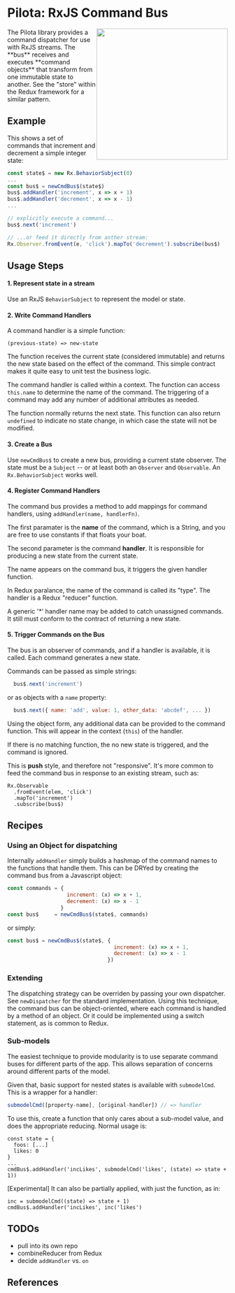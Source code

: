 # Pilota: RxJS Command Bus

<img style='float:right;width: 300px;' src='http://interviewmg.ru/wp-content/uploads/2012/03/amelia-earhart-big.jpg' />
The Pilota library provides a command dispatcher for use with RxJS 
streams. The **bus** receives and executes **command objects** that 
transform from one immutable state to another. See the "store" 
within the Redux framework for a similar pattern.

## Example

This shows a set of commands that increment and decrement a simple
 integer state:

```javascript
const state$ = new Rx.BehaviorSubject(0)
...
const bus$ = newCmdBus$(state$)
bus$.addHandler('increment', x => x + 1)
bus$.addHandler('decrement', x => x - 1)
...

// explicitly execute a command...
bus$.next('increment')

// ...or feed it directly from anther stream:
Rx.Observer.fromEvent(e, 'click').mapTo('decrement').subscribe(bus$)
```

## Usage Steps

#### 1. Represent state in a stream

Use an RxJS `BehaviorSubject` to represent the model or state. 

#### 2. Write Command Handlers

A command handler is a simple function:

```
(previous-state) => new-state
```

The function receives the current state (considered immutable)
and returns the new state based on the effect of the command. This simple
contract makes it quite easy to unit test the business logic.

The command handler is called within a context. The function can access
`this.name` to determine the name of the command. The triggering of
a command may add any number of additional attributes as needed.

The function normally returns the next state. This function can 
also return `undefined` to indicate no state change, in 
which case the state will not be modified.

#### 3. Create a Bus
 
Use `newCmdBus$` to create a new bus, providing a current state 
observer. The state must be a `Subject` -- or at least both an 
`Observer` and `Observable`. An `Rx.BehaviorSubject` works well.

#### 4. Register Command Handlers
 
The command bus provides a method to add mappings for command 
handlers, using `addHandler(name, handlerFn)`. 

The first paramater is the **name** of the command, which is a String, 
and you are free to use constants if that floats your boat. 

The second parameter is the command **handler**. It is responsible for
producing a new state from the current state. 

The name appears on the command bus, it triggers the given handler function.
 
In Redux paralance, the name of the command is called its "type". The
handler is a Redux "reducer" function.

A generic '*' handler name may be added to catch unassigned commands. It still
must conform to the contract of returning a new state.


#### 5. Trigger Commands on the Bus

The bus is an observer of commands, and if a handler is
available, it is called. Each command generates a new state.

Commands can be passed as simple strings:

```javascript
  bus$.next('increment')
```

or as objects with a `name` property:

```javascript
  bus$.next({ name: 'add', value: 1, other_data: 'abcdef', ... })
```

Using the object form, any additional data can be provided to the 
command function. This will appear in the context (`this`) of the
handler.

If there is no matching function, the no new state is triggered, 
and the command is ignored.

This is **push** style, and therefore not "responsive". It's more common 
to feed the command bus in response to an existing stream, such as:

```
Rx.Observable
  .fromEvent(elem, 'click')
  .mapTo('increment')
  .subscribe(bus$)
```


## Recipes

### Using an Object for dispatching

Internally `addHandler` simply builds a hashmap of the command names
to the functions that handle them. This can be DRYed by creating
the command bus from a Javascript object:

```javascript
const commands = {
                   increment: (x) => x + 1,
                   decrement: (x) => x - 1
                 }
const bus$     = newCmdBus$(state$, commands)
```

or simply:

```javascript
const bus$ = newCmdBus$(state$, {
                                  increment: (x) => x + 1,
                                  decrement: (x) => x - 1
                                })
```

### Extending

The dispatching strategy can be overriden by passing your
own dispatcher. See `newDispatcher` for the standard implementation.
Using this technique, the command bus can be object-oriented, where
each command is handled by a method of an object. Or it could be
implemented using a switch statement, as is common to Redux.


### Sub-models

The easiest technique to provide modularity is to
use separate command buses for different parts of the app.
This allows separation of concerns around different parts of the model.

Given that, basic support for nested states is available with 
`submodelCmd`. This is a wrapper for a handler:

```javascript
submodelCmd([property-name], [original-handler]) // => handler
```

To use this, create a function that only cares about a sub-model 
value, and does the appropriate reducing. Normal usage is:

```
const state = {
  foos: [...]
  likes: 0
}
...
cmdBus$.addHandler('incLikes', submodelCmd('likes', (state) => state + 1))
```

[Experimental] It can also be partially applied, with just the function, as in:

```
inc = submodelCmd((state) => state + 1)
cmdBus$.addHandler('incLikes', inc('likes')
```


## TODOs

* pull into its own repo
* combineReducer from Redux
* decide `addHandler` vs. `on`

## References

